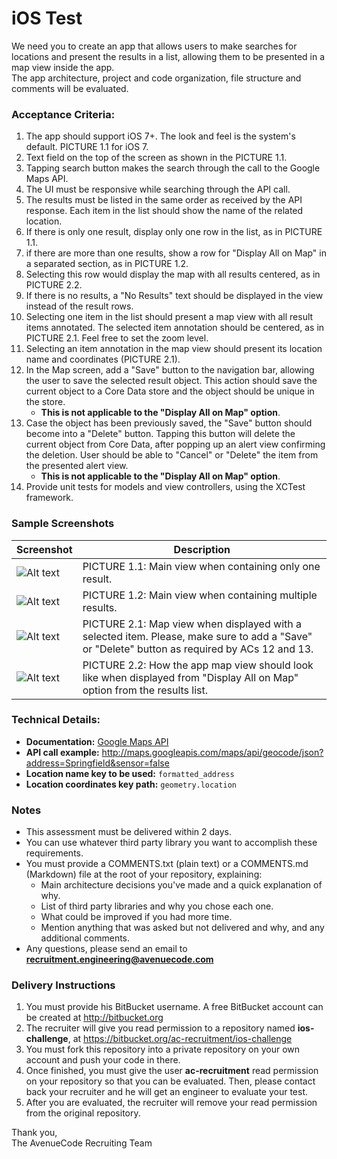 # iOS Test

We need you to create an app that allows users to make searches for locations and present the results in a list, allowing them to be presented in a map view inside the app.  
The app architecture, project and code organization, file structure and comments will be evaluated.

### Acceptance Criteria:

1. The app should support iOS 7+. The look and feel is the system's default. PICTURE 1.1 for iOS 7.
1. Text field on the top of the screen as shown in the PICTURE 1.1.
1. Tapping search button makes the search through the call to the Google Maps API.
1. The UI must be responsive while searching through the API call.
1. The results must be listed in the same order as received by the API response. Each item in the list should show the name of the related location.
1. If there is only one result, display only one row in the list, as in PICTURE 1.1.
1. if there are more than one results, show a row for "Display All on Map" in a separated section, as in PICTURE 1.2.
1. Selecting this row would display the map with all results centered, as in PICTURE 2.2.
1. If there is no results, a "No Results" text should be displayed in the view instead of the result rows.
1. Selecting one item in the list should present a map view with all result items annotated. The selected item annotation should be centered, as in PICTURE 2.1. Feel free to set the zoom level.
1. Selecting an item annotation in the map view should present its location name and coordinates (PICTURE 2.1).
1. In the Map screen, add a "Save" button to the navigation bar, allowing the user to save the selected result object. This action should save the current object to a Core Data store and the object should be unique in the store.
    * **This is not applicable to the "Display All on Map" option**.
1. Case the object has been previously saved, the "Save" button should become into a "Delete" button. Tapping this button will delete the current object from Core Data, after popping up an alert view confirming the deletion. User should be able to "Cancel" or "Delete" the item from the presented alert view.
    * **This is not applicable to the "Display All on Map" option**.
1. Provide unit tests for models and view controllers, using the XCTest framework.

### Sample Screenshots

Screenshot | Description
-----------|-------------
![Alt text](raw/master/screenshots/one_item.png "PICTURE 1.1") | PICTURE 1.1: Main view when containing only one result.
![Alt text](raw/master/screenshots/many_items.png "PICTURE 1.2") | PICTURE 1.2: Main view when containing multiple results.
![Alt text](raw/master/screenshots/mapview.png "PICTURE 2.1") | PICTURE 2.1: Map view when displayed with a selected item. Please, make sure to add a "Save" or "Delete" button as required by ACs 12 and 13.
![Alt text](raw/master/screenshots/mapview_all.png "PICTURE 2.2") | PICTURE 2.2: How the app map view should look like when displayed from "Display All on Map" option from the results list.

### Technical Details:

* **Documentation:** [Google Maps API](https://developers.google.com/maps/documentation/geocoding/)
* **API call example:** http://maps.googleapis.com/maps/api/geocode/json?address=Springfield&sensor=false
* **Location name key to be used:** `formatted_address`
* **Location coordinates key path:** `geometry.location`

### Notes

* This assessment must be delivered within 2 days.
* You can use whatever third party library you want to accomplish these requirements.
* You must provide a COMMENTS.txt (plain text) or a COMMENTS.md (Markdown) file at the root of your repository, explaining:
    * Main architecture decisions you've made and a quick explanation of why.
    * List of third party libraries and why you chose each one.
    * What could be improved if you had more time.
    * Mention anything that was asked but not delivered and why, and any additional comments.
* Any questions, please send an email to **recruitment.engineering@avenuecode.com**

### Delivery Instructions

1. You must provide his BitBucket username. A free BitBucket account can be created at http://bitbucket.org
1. The recruiter will give you read permission to a repository named **ios-challenge**, at https://bitbucket.org/ac-recruitment/ios-challenge
1. You must fork this repository into a private repository on your own account and push your code in there.
1. Once finished, you must give the user **ac-recruitment** read permission on your repository so that you can be evaluated. Then, please contact back your recruiter and he will get an engineer to evaluate your test.
1. After you are evaluated, the recruiter will remove your read permission from the original repository.

Thank you,  
The AvenueCode Recruiting Team
